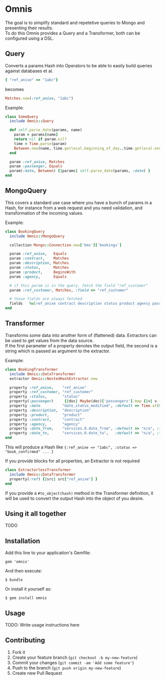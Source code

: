 # Omnis
The goal is to simplify standard and repetetive queries to Mongo and presenting their results.  
To do this Omnis provides a Query and a Transformer, both can be configured using a DSL.

## Query
Converts a params Hash into Operators to be able to easily build queries against databases et al.

```ruby
{ "ref_anixe" => "1abc"}
```
becomes
```ruby
Matches.new(:ref_anixe, "1abc")
```

Example:
```ruby
class SomeQuery
  include Omnis::Query

  def self.parse_date(params, name)
    param = params[name]
    return nil if param.nil?
    time = Time.parse(param)
    Between.new(name, time.getlocal.beginning_of_day..time.getlocal.end_of_day)
  end

  param :ref_anixe, Matches
  param :passenger, Equals
  param(:date, Between) {|params| self.parse_date(params, :date) }
end
```

## MongoQuery
This covers a standard use case where you have a bunch of params in a Hash, for instance from a web request and you need validation, and transformation of the incoming values.

Example:
```ruby
class BookingQuery
  include Omnis::MongoQuery

  collection Mongo::Connection.new['bms']['bookings']

  param :ref_anixe,   Equals
  param :contract,    Matches
  param :description, Matches
  param :status,      Matches
  param :product,     BeginsWith
  param :agency,      Equals

  # if this param is in the query, fetch the field "ref_customer"
  param :ref_customer, Matches, :field => "ref_customer"

  # those fields are always fetched
  fields   %w[ref_anixe contract description status product agency passengers date_status_modified services]
end
```

## Transformer
Transforms some data into another form of (flattened) data. Extractors can be used to get values from the data source.  
If the first parameter of a property denotes the output field, the second is a string which is passed as argument to the extractor.

Example:
```ruby
class BookingTransformer
  include Omnis::DataTransformer
  extractor Omnis::NestedHashExtractor.new

  property :ref_anixe,    "ref_anixe"
  property :ref_customer, "ref_customer"
  property :status,       "status"
  property(:passenger)     {|doc| Maybe(doc)['passengers'].map {|v| v.first.values.slice(1..2).join(' ') }.or('Unknown').fetch.to_s }
  property :date          "date_status_modified", :default => Time.at(0), :format => ->v { v.to_s(:date) }
  property :description,  "description"
  property :product,      "product"
  property :contract,     "contract"
  property :agency,       "agency"
  property :date_from,    "services.0.date_from", :default => "n/a", :format => ->v { v.to_s(:date) }
  property :date_to,      "services.0.date_to",   :default => "n/a", :format => ->v { v.to_s(:date) }
end
```
This will produce a Hash like `{:ref_anixe => "1abc", :status => "book_confirmed" ... }`

If you provide blocks for all properties, an Extractor is not required

```ruby
class ExtractorlessTransformer
  include Omnis::DataTransformer
  property(:ref) {|src| src["ref_anixe"] }
end
```

If you provide a `#to_object(hash)` method in the Transformer definition, it will be used to convert the output Hash into the object of you desire.

## Using it all together
TODO

## Installation

Add this line to your application's Gemfile:

    gem 'omnis'

And then execute:

    $ bundle

Or install it yourself as:

    $ gem install omnis

## Usage

TODO: Write usage instructions here

## Contributing

1. Fork it
2. Create your feature branch (`git checkout -b my-new-feature`)
3. Commit your changes (`git commit -am 'Add some feature'`)
4. Push to the branch (`git push origin my-new-feature`)
5. Create new Pull Request
